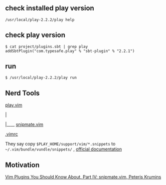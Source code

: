 
check installed play version
---------------------------------
```
/usr/local/play-2.2.2/play help
```

check play version
------------------

```
$ cat project/plugins.sbt | grep play
addSbtPlugin("com.typesafe.play" % "sbt-plugin" % "2.2.1")
```

run
-------

```
$ /usr/local/play-2.2.2/play run
```


Nerd Tools
-----------

[play.vim](https://github.com/rdolgushin/play.vim)

 |

 |____ [snipmate.vim](https://github.com/msanders/snipmate.vim)


[.vimrc](https://github.com/iPrayag/.dotfiles/blob/master/.vimrc)


They say copy `$PLAY_HOME/support/vim/*.snippets` to `~/.vim/bundle/vundle/snippets/`  , [official documentation](http://www.playframework.com/documentation/1.2.3/ide)


Motivation
--------------
[Vim Plugins You Should Know About, Part IV: snipmate.vim, Peteris Krumins](http://www.catonmat.net/blog/vim-plugins-snipmate-vim/)
